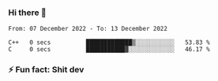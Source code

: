 ### Hi there 👋
<!--START_SECTION:waka-->

```text
From: 07 December 2022 - To: 13 December 2022

C++   0 secs          █████████████▒░░░░░░░░░░░   53.83 %
C     0 secs          ███████████▓░░░░░░░░░░░░░   46.17 %
```

<!--END_SECTION:waka-->
<!--
**TG4LAaron/TG4LAaron** is a ✨ _special_ ✨ repository because its `README.md` (this file) appears on your GitHub profile.

Here are some ideas to get you started:

- 🔭 I’m currently working on ...
- 🌱 I’m currently learning ...
- 👯 I’m looking to collaborate on ...
- 🤔 I’m looking for help with ...
- 💬 Ask me about ...
- 📫 How to reach me: ...
- 😄 Pronouns: ...
- ⚡ Fun fact: ...
-->
### ⚡ Fun fact: Shit dev
